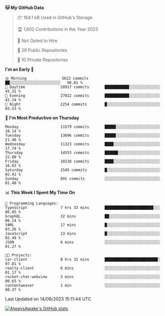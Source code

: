 <!--START_SECTION:waka-->
**🐱 My GitHub Data** 

> 📦 164.1 kB Used in GitHub's Storage 
 > 
> 🏆 1,602 Contributions in the Year 2023
 > 
> 🚫 Not Opted to Hire
 > 
> 📜 26 Public Repositories 
 > 
> 🔑 10 Private Repositories 
 > 
**I'm an Early 🐤** 

```text
🌞 Morning                5622 commits        ██░░░░░░░░░░░░░░░░░░░░░░░   08.81 % 
🌆 Daytime                28917 commits       ███████████░░░░░░░░░░░░░░   45.31 % 
🌃 Evening                27022 commits       ███████████░░░░░░░░░░░░░░   42.34 % 
🌙 Night                  2254 commits        █░░░░░░░░░░░░░░░░░░░░░░░░   03.53 % 
```
📅 **I'm Most Productive on Thursday** 

```text
Monday                   11579 commits       █████░░░░░░░░░░░░░░░░░░░░   18.14 % 
Tuesday                  13696 commits       █████░░░░░░░░░░░░░░░░░░░░   21.46 % 
Wednesday                11323 commits       ████░░░░░░░░░░░░░░░░░░░░░   17.74 % 
Thursday                 14553 commits       ██████░░░░░░░░░░░░░░░░░░░   22.80 % 
Friday                   10228 commits       ████░░░░░░░░░░░░░░░░░░░░░   16.03 % 
Saturday                 1545 commits        █░░░░░░░░░░░░░░░░░░░░░░░░   02.42 % 
Sunday                   891 commits         ░░░░░░░░░░░░░░░░░░░░░░░░░   01.40 % 
```


📊 **This Week I Spent My Time On** 

```text
💬 Programming Languages: 
TypeScript               7 hrs 33 mins       ██████████████████████░░░   86.85 % 
GraphQL                  32 mins             ██░░░░░░░░░░░░░░░░░░░░░░░   06.14 % 
YAML                     17 mins             █░░░░░░░░░░░░░░░░░░░░░░░░   03.26 % 
JavaScript               13 mins             █░░░░░░░░░░░░░░░░░░░░░░░░   02.49 % 
JSON                     6 mins              ░░░░░░░░░░░░░░░░░░░░░░░░░   01.27 % 

🐱‍💻 Projects: 
car-client               8 hrs 31 mins       ████████████████████████░   97.81 % 
realty-client            6 mins              ░░░░░░░░░░░░░░░░░░░░░░░░░   01.17 % 
rocket-chat-webview      3 mins              ░░░░░░░░░░░░░░░░░░░░░░░░░   00.65 % 
contentweaver            1 min               ░░░░░░░░░░░░░░░░░░░░░░░░░   00.37 % 
```


 Last Updated on 14/06/2023 15:11:44 UTC
<!--END_SECTION:waka-->

[![AlwaysAwake's GitHub stats](https://github-readme-stats.vercel.app/api?username=AlwaysAwake&show_icons=true&theme=github_dark&count_private=true)](https://github.com/AlwaysAwake/AlwaysAwake)
